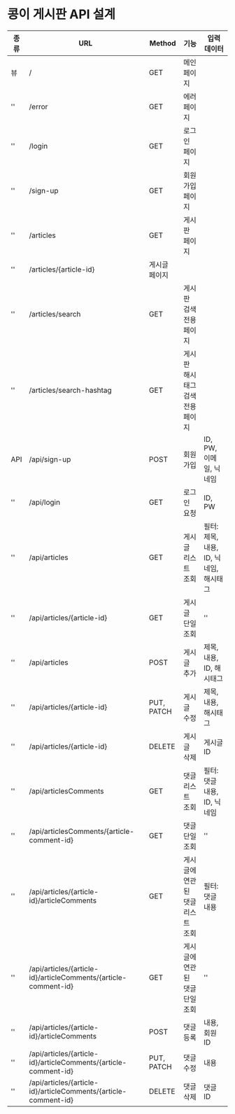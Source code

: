 # 콩이 게시판 API 설계

|종류|URL|Method|기능|입력 데이터|
|---|---|---|---|---|
|뷰|/|GET|메인 페이지||
|''|/error|GET|에러 페이지||
|''|/login|GET|로그인 페이지||
|''|/sign-up|GET|회원 가입 페이지||
|''|/articles|GET|게시판 페이지||
|''|/articles/{article-id}|게시글 페이지||
|''|/articles/search|GET|게시판 검색 전용 페이지||
|''|/articles/search-hashtag|GET|게시판 해시태그 검색 전용 페이지||
|API|/api/sign-up|POST|회원 가입|ID, PW, 이메일, 닉네임|
|''|/api/login|GET|로그인 요청|ID, PW|
|''|/api/articles|GET|게시글 리스트 조회|필터: 제목, 내용, ID, 닉네임, 해시태그|
|''|/api/articles/{article-id}|GET|게시글 단일 조회|''|
|''|/api/articles|POST|게시글 추가|제목, 내용, ID, 해시태그|
|''|/api/articles/{article-id}|PUT, PATCH|게시글 수정|제목, 내용, 해시태그|
|''|/api/articles/{article-id}|DELETE|게시글 삭제|게시글 ID|
|''|/api/articlesComments|GET|댓글 리스트 조회|필터: 댓글 내용, ID, 닉네임|
|''|/api/articlesComments/{article-comment-id}|GET|댓글 단일 조회|''|
|''|/api/articles/{article-id}/articleComments|GET|게시글에 연관된 댓글 리스트 조회|필터: 댓글 내용|
|''|/api/articles/{article-id}/articleComments/{article-comment-id}|GET|게시글에 연관된 댓글 단일 조회|''|
|''|/api/articles/{article-id}/articleComments|POST|댓글 등록|내용, 회원 ID|
|''|/api/articles/{article-id}/articleComments/{article-comment-id}|PUT, PATCH|댓글 수정|내용|
|''|/api/articles/{article-id}/articleComments/{article-comment-id}|DELETE|댓글 삭제|댓글 ID|